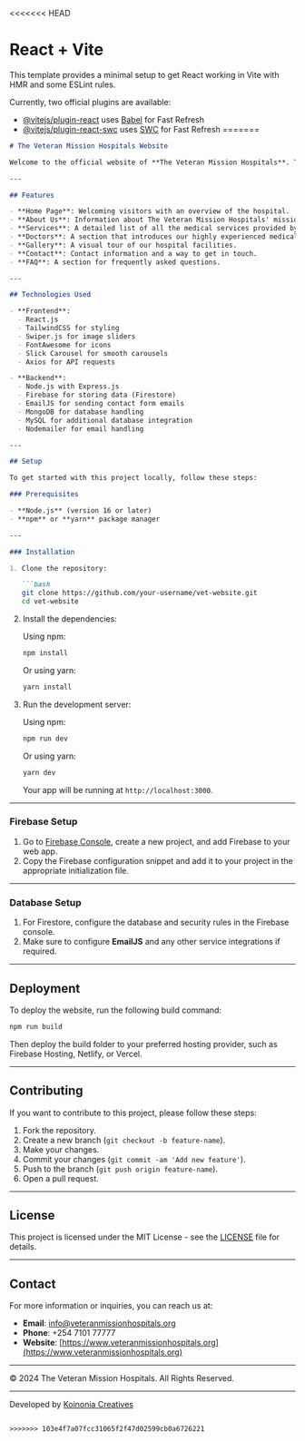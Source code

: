 <<<<<<< HEAD
# React + Vite

This template provides a minimal setup to get React working in Vite with HMR and some ESLint rules.

Currently, two official plugins are available:

- [@vitejs/plugin-react](https://github.com/vitejs/vite-plugin-react/blob/main/packages/plugin-react/README.md) uses [Babel](https://babeljs.io/) for Fast Refresh
- [@vitejs/plugin-react-swc](https://github.com/vitejs/vite-plugin-react-swc) uses [SWC](https://swc.rs/) for Fast Refresh
=======

```markdown
# The Veteran Mission Hospitals Website

Welcome to the official website of **The Veteran Mission Hospitals**. This website provides detailed information about the hospital, its services, doctors, and other useful resources. It also allows patients to book appointments and learn more about our specialized clinics.

---

## Features

- **Home Page**: Welcoming visitors with an overview of the hospital.
- **About Us**: Information about The Veteran Mission Hospitals' mission and vision.
- **Services**: A detailed list of all the medical services provided by the hospital.
- **Doctors**: A section that introduces our highly experienced medical team.
- **Gallery**: A visual tour of our hospital facilities.
- **Contact**: Contact information and a way to get in touch.
- **FAQ**: A section for frequently asked questions.

---

## Technologies Used

- **Frontend**:
  - React.js
  - TailwindCSS for styling
  - Swiper.js for image sliders
  - FontAwesome for icons
  - Slick Carousel for smooth carousels
  - Axios for API requests

- **Backend**:
  - Node.js with Express.js
  - Firebase for storing data (Firestore)
  - EmailJS for sending contact form emails
  - MongoDB for database handling
  - MySQL for additional database integration
  - Nodemailer for email handling

---

## Setup

To get started with this project locally, follow these steps:

### Prerequisites

- **Node.js** (version 16 or later)
- **npm** or **yarn** package manager

---

### Installation

1. Clone the repository:

   ```bash
   git clone https://github.com/your-username/vet-website.git
   cd vet-website
   ```

2. Install the dependencies:

   Using npm:

   ```bash
   npm install
   ```

   Or using yarn:

   ```bash
   yarn install
   ```

3. Run the development server:

   Using npm:

   ```bash
   npm run dev
   ```

   Or using yarn:

   ```bash
   yarn dev
   ```

   Your app will be running at `http://localhost:3000`.

---

### Firebase Setup

1. Go to [Firebase Console](https://console.firebase.google.com/), create a new project, and add Firebase to your web app.
2. Copy the Firebase configuration snippet and add it to your project in the appropriate initialization file.

---

### Database Setup

1. For Firestore, configure the database and security rules in the Firebase console.
2. Make sure to configure **EmailJS** and any other service integrations if required.

---

## Deployment

To deploy the website, run the following build command:

```bash
npm run build
```

Then deploy the build folder to your preferred hosting provider, such as Firebase Hosting, Netlify, or Vercel.

---

## Contributing

If you want to contribute to this project, please follow these steps:

1. Fork the repository.
2. Create a new branch (`git checkout -b feature-name`).
3. Make your changes.
4. Commit your changes (`git commit -am 'Add new feature'`).
5. Push to the branch (`git push origin feature-name`).
6. Open a pull request.

---

## License

This project is licensed under the MIT License - see the [LICENSE](LICENSE) file for details.

---

## Contact

For more information or inquiries, you can reach us at:

- **Email**: info@veteranmissionhospitals.org
- **Phone**: +254 7101 77777
- **Website**: [https://www.veteranmissionhospitals.org](https://www.veteranmissionhospitals.org)

---

© 2024 The Veteran Mission Hospitals. All Rights Reserved.

---

Developed by [Koinonia Creatives](https://koinoniacreatives.com)
```

>>>>>>> 103e4f7a07fcc31065f2f47d02599cb0a6726221

